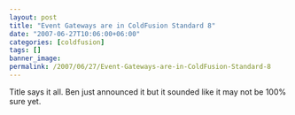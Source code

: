 ```yaml
---
layout: post
title: "Event Gateways are in ColdFusion Standard 8"
date: "2007-06-27T10:06:00+06:00"
categories: [coldfusion]
tags: []
banner_image: 
permalink: /2007/06/27/Event-Gateways-are-in-ColdFusion-Standard-8
---
```


Title says it all. Ben just announced it but it sounded like it may not be 100% sure yet.